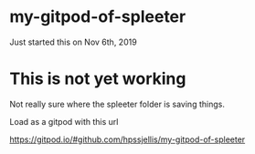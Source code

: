 # my-gitpod-of-spleeter

Just started this on Nov 6th, 2019

# This is not yet working


Not really sure where the spleeter folder is saving things.


Load as a gitpod with this url

https://gitpod.io/#github.com/hpssjellis/my-gitpod-of-spleeter



